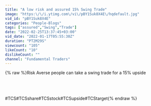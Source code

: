```yaml
---
title: "A low risk and assured 15% Swing Trade"
image: "https:\/\/i.ytimg.com\/vi\/pBY1Suk8X4E\/hqdefault.jpg"
vid_id: "pBY1Suk8X4E"
categories: "People-Blogs"
tags: ["assured","Swing","Trade"]
date: "2022-02-25T13:37:45+03:00"
vid_date: "2022-01-17T05:55:30Z"
duration: "PT2M29S"
viewcount: "105"
likeCount: "10"
dislikeCount: ""
channel: "Fundamental Traders"
---
```

{% raw %}Risk Averse people can take a swing trade for a 15% upside<br /><br /><br /><br /><br />#TCS#TCSshare#TCSstock#TCSupside#TCStarget{% endraw %}
